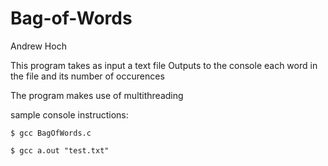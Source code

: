 # Bag-of-Words


Andrew Hoch

This program takes as input a text file
Outputs to the console each word in the file and its number of occurences

The program makes use of multithreading

sample console instructions:
    
    $ gcc BagOfWords.c
    
    $ gcc a.out "test.txt"


